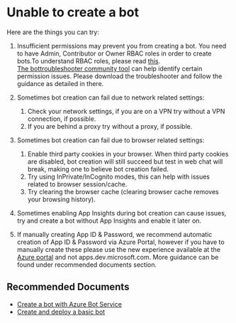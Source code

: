 <properties
	pageTitle="Unable to create a bot"
	description="Unable to create a bot"
	service="Microsoft.BotService"
	resource="botServices"
	authors="arturl,meetshamir"
	ms.author="arturl,saziz"
	displayOrder="43"
	selfHelpType="resource"
	supportTopicIds="32630659, 32630663, 32630672, 32630676, 32630684, 32630690, 32630654, 32630666, 32630667, 32630677, 32630679, 32630655, 32630664, 32630665, 32630668, 32630678, 32630686"
	resourceTags=""
	productPesIds="16152"
	cloudEnvironments="public,BlackForest,Fairfax,Mooncake"
	articleId="bot-unabletocreatebot"
/>

# Unable to create a bot

Here are the things you can try:

1.	Insufficient permissions may prevent you from creating a bot. You need to have Admin, Contributor or Owner RBAC roles in order to create bots.To understand RBAC roles, please read [this](https://docs.microsoft.com/azure/role-based-access-control/rbac-and-directory-admin-roles). <br>
	[The bottroubleshooter community tool](https://github.com/BotBuilderCommunity/botbuilder-community-tools/tree/master/bottroubleshooter) can help identify certain permission issues. Please download the troubleshooter and follow the guidance as detailed in there.
2.	Sometimes bot creation can fail due to network related settings:

	1.	Check your network settings, if you are on a VPN try without a VPN connection, if possible.
	2. 	If you are behind a proxy try without a proxy, if possible.
3.	Sometimes bot creation can fail due to browser related settings:
	
	1. 	Enable third party cookies in your browser. When third party cookies are disabled, bot creation will still succeed but test in web chat will break, making one to believe bot creation failed. 
	2. 	Try using InPrivate/InCognito modes, this can help with issues related to browser session/cache.
	3.	Try clearing the browser cache (clearing browser cache removes your browsing history).
4.	Sometimes enabling App Insights during bot creation can cause issues, try and create a bot without App Insights and enable it later on.
5.	If manually creating App ID & Password, we recommend automatic creation of App ID & Password via Azure Portal, however if you have to manually create these please use the new experience available at the [Azure portal](https://ms.portal.azure.com/#blade/Microsoft_AAD_RegisteredApps/ApplicationsListBlade) and not apps.dev.microsoft.com. More guidance can be found under recommended documents section.


## **Recommended Documents**

* [Create a bot with Azure Bot Service](https://docs.microsoft.com/azure/bot-service/bot-service-quickstart?view=azure-bot-service-4.0)
* [Create and deploy a basic bot](https://docs.microsoft.com/azure/bot-service/bot-builder-tutorial-basic-deploy?view=azure-bot-service-4.0&tabs=csharp%2Cnewrg)

